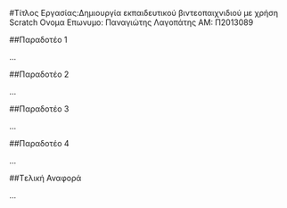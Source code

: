 ﻿#Τίτλος Εργασίας:Δημιουργία εκπαιδευτικού βιντεοπαιχνιδιού με χρήση Scratch
Ονομα Επωνυμο: Παναγιώτης Λαγοπάτης
ΑΜ: Π2013089


##Παραδοτέο 1

...

##Παραδοτέο 2

…

##Παραδοτέο 3

...

##Παραδοτέο 4

...

##Tελική Αναφορά

...
